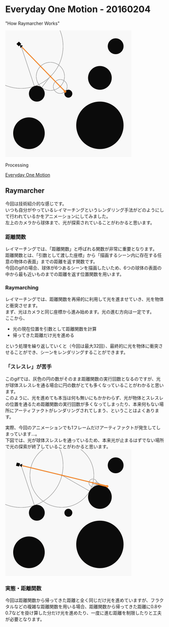 # Everyday One Motion - 20160204  

"How Raymarcher Works"  

![](20160204.gif)  

Processing  

[Everyday One Motion](http://motions.work/motion/88)  

## Raymarcher

今回は技術紹介的な感じです。  
いつも自分がやっているレイマーチングというレンダリング手法がどのようにして行われているかをアニメーションにしてみました。  
左上のカメラから球体まで、光が探索されていることがわかると思います。  

### 距離関数

レイマーチングでは、「距離関数」と呼ばれる関数が非常に重要となります。  
距離関数とは、「引数として渡した座標」から「描画するシーン内に存在する任意の物体の表面」までの距離を返す関数です。  
今回のgifの場合、球体が6つあるシーンを描画したいため、6つの球体の表面の中から最も近いものまでの距離を返す位置関数を用います。  

### Raymarching

レイマーチングでは、距離関数を再帰的に利用して光を進ませていき、光を物体と衝突させます。  
まず、光はカメラと同じ座標から進み始めます。光の進む方向は一定です。  
ここから、

- 光の現在位置を引数として距離関数を計算
- 帰ってきた距離だけ光を進める

という処理を繰り返していくと（今回は最大32回）、最終的に光を物体に衝突させることができ、シーンをレンダリングすることができます。  

### 「スレスレ」が苦手

このgifでは、灰色の円の数がそのまま距離関数の実行回数となるのですが、光が球体スレスレを通る場合に円の数がとても多くなっていることがわかると思います。  
このように、光を進めても本当は何も無いにもかかわらず、光が物体とスレスレの位置を通るため距離関数の実行回数が多くなってしまったり、本来何もない場所にアーティファクトがレンダリングされてしまう、ということはよくあります。  

実際、今回のアニメーションでも1フレームだけアーティファクトが発生してしまっています…。  
下図では、光が球体スレスレを通っているため、本来光が止まるはずでない場所で光の探索が終了していることがわかると思います。  
![](20160204-249.png)

### 実態・距離関数

今回は距離関数から帰ってきた距離と全く同じだけ光を進めていますが、フラクタルなどの複雑な距離関数を用いる場合、距離関数から帰ってきた距離に0.8や0.7などを掛け算した分だけ光を進めたり、一度に進む距離を制限したりと工夫が必要となります。  
